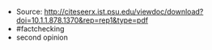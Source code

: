 - Source: http://citeseerx.ist.psu.edu/viewdoc/download?doi=10.1.1.878.1370&rep=rep1&type=pdf
- #factchecking
- second opinion